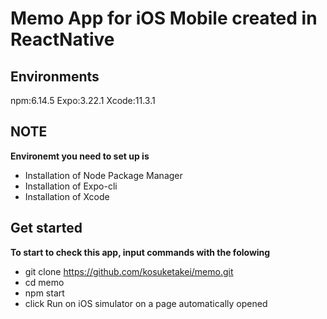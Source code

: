 # Memo App for iOS Mobile created in ReactNative
## Environments
npm:6.14.5
Expo:3.22.1
Xcode:11.3.1
## NOTE
__Environemt you need to set up is__
- Installation of Node Package Manager
- Installation of Expo-cli
- Installation of Xcode
## Get started
__To start to check this app, input commands with the folowing__
- git clone https://github.com/kosuketakei/memo.git
- cd memo
- npm start 
- click Run on iOS simulator on a page automatically opened

